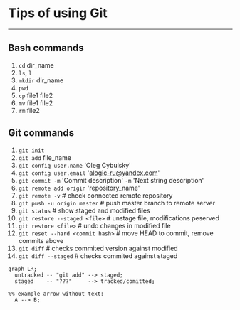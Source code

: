 # Tips of using Git

----

## Bash commands

1. `cd` dir_name
2. `ls`, `l`
3. `mkdir` dir_name
4. `pwd`
5. `cp` file1 file2
6. `mv` file1 file2
7. `rm` file2

## Git commands

1. `git init`
2. `git add` file_name
3. `git config user.name` 'Oleg Cybulsky'
4. `git config user.email` 'alogic-ru@yandex.com'
5. `git commit -m` 'Commit description' `-m` 'Next string description'
6. `git remote add origin` 'repository_name'
7. `git remote -v` # check connected remote repository
8. `git push -u origin master` # push master branch to remote server
9. `git status` # show staged and modified files
10. `git restore --staged <file>` # unstage file, modifications peserved
11. `git restore <file>` # undo changes in modified file
12. `git reset --hard <commit hash>` # move HEAD to commit, remove commits above
13. `git diff` # checks commited version against modified
14. `git diff --staged` # checks commited against staged

```mermaid
graph LR;
  untracked -- "git add" --> staged;
  staged    -- "???"     --> tracked/comitted;

%% example arrow without text: 
  A --> B;
```



